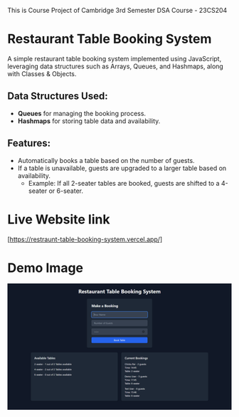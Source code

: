 This is Course Project of Cambridge 3rd Semester DSA Course - 23CS204

# Restaurant Table Booking System

A simple restaurant table booking system implemented using JavaScript, leveraging data structures such as Arrays, Queues, and Hashmaps, along with Classes & Objects.

## Data Structures Used:
- **Queues** for managing the booking process.
- **Hashmaps** for storing table data and availability.

## Features:
- Automatically books a table based on the number of guests.
- If a table is unavailable, guests are upgraded to a larger table based on availability.
  - Example: If all 2-seater tables are booked, guests are shifted to a 4-seater or 6-seater.

# Live Website link 
[https://restraunt-table-booking-system.vercel.app/]

# Demo Image
![Table Booking System](images/Screenshot.png)
